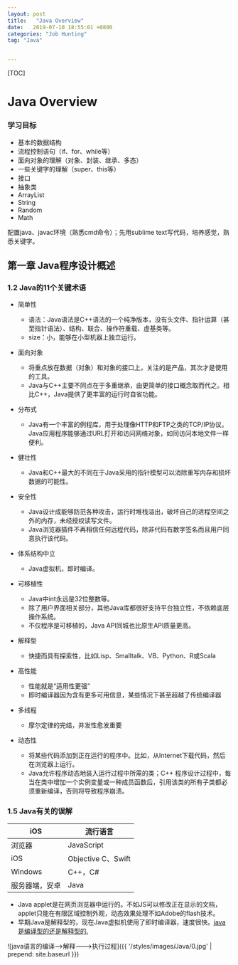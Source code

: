 ```yaml
---
layout: post
title:   "Java Overview"
date:   2019-07-10 18:55:01 +0800
categories: "Job Hunting"
tag: "Java"


---
```


[TOC]

# Java Overview

### 学习目标

- 基本的数据结构
- 流程控制语句（if、for、while等）
- 面向对象的理解（对象、封装、继承、多态）
- 一些关键字的理解（super、this等）
- 接口
- 抽象类
- ArrayList
- String
- Random
- Math

配置java、javac环境（熟悉cmd命令）；先用sublime text写代码，培养感觉，熟悉关键字。

## 第一章 Java程序设计概述

### 1.2 Java的11个关键术语

* 简单性
  * 语法：Java语法是C++语法的一个纯净版本，没有头文件、指针运算（甚至指针语法）、结构、联合、操作符重载、虚基类等。
  * size：小，能够在小型机器上独立运行。
* 面向对象
  * 将重点放在数据（对象）和对象的接口上，关注的是产品，其次才是使用的工具。
  * Java与C++主要不同点在于多重继承，由更简单的接口概念取而代之。相比C++，Java提供了更丰富的运行时自省功能。
* 分布式
  * Java有一个丰富的例程库，用于处理像HTTP和FTP之类的TCP/IP协议。Java应用程序能够通过URL打开和访问网络对象，如同访问本地文件一样便利。
* 健壮性
  * Java和C++最大的不同在于Java采用的指针模型可以消除重写内存和损坏数据的可能性。
* 安全性
  * Java设计成能够防范各种攻击，运行时堆栈溢出，破坏自己的进程空间之外的内存，未经授权读写文件。
  * Java浏览器插件不再相信任何远程代码，除非代码有数字签名而且用户同意执行该代码。

* 体系结构中立
  * Java虚拟机，即时编译。
* 可移植性
  * Java中int永远是32位整数等。
  * 除了用户界面相关部分，其他Java库都很好支持平台独立性，不依赖底层操作系统。
  * 不仅程序是可移植的，Java API同城也比原生API质量更高。
* 解释型
  * 快捷而具有探索性，比如Lisp、Smalltalk、VB、Python、R或Scala
* 高性能
  * 性能就是“适用性更强”
  * 即时编译器因为含有更多可用信息，某些情况下甚至超越了传统编译器
* 多线程
  * 摩尔定律的完结，并发性愈发重要
* 动态性
  * 将某些代码添加到正在运行的程序中。比如，从Internet下载代码，然后在浏览器上运行。
  * Java允许程序动态地装入运行过程中所需的类；C++ 程序设计过程中，每当在类中增加一个实例变量或一种成员函数后，引用该类的所有子类都必须重新编译，否则将导致程序崩溃。

### 1.5 Java有关的误解

| iOS            | 流行语言           |
| -------------- | ------------------ |
| 浏览器         | JavaScript         |
| iOS            | Objective C、Swift |
| Windows        | C++，C#            |
| 服务器端，安卓 | Java               |

* Java applet是在网页浏览器中运行的。不如JS可以修改正在显示的文档，applet只能在有限区域控制外观，动态效果处理不如Adobe的flash技术。
* 早期Java是解释型的，现在Java虚拟机使用了即时编译器，速度很快。[java是编译型的还是解释型的.](https://www.cnblogs.com/zjushuiping/archive/2013/01/06/2848478.html)

![java语言的编译-->解释--->执行过程]({{ '/styles/images/Java/0.jpg' | prepend: site.baseurl  }})

